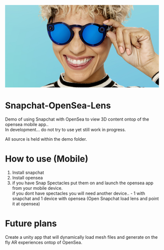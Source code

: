 <img src="./images/snapchat-spectacles-v2-close-up.jpg" alt="THE OpenSea Snap Experience">

# Snapchat-OpenSea-Lens
Demo of using Snapchat with OpenSea to view 3D content ontop of the opensea mobile app..<br />
In development... do not try to use yet still work in progress.

All source is held within the demo folder.

# How to use (Mobile)
1. Install snapchat
2. Install opensea
3. if you have Snap Spectacles put them on and launch the opensea app from your mobile device.<br />
if you dont have spectacles you will need another device.. -  1 with snapchat and 1 device with opensea (Open Snapchat load lens and point it at opensea)

# Future plans 
Create a unity app that will dynamically load mesh files and generate on the fly AR experiences ontop of OpenSea.
